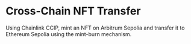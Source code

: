# Cross-Chain NFT Transfer

Using Chainlink CCIP, mint an NFT on Arbitrum Sepolia and transfer it to Ethereum Sepolia using the mint-burn mechanism.
